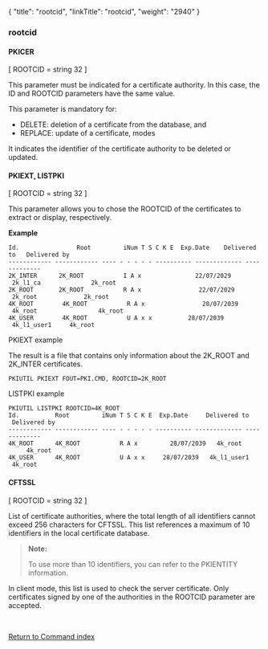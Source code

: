 {
    "title": "rootcid",
    "linkTitle": "rootcid",
    "weight": "2940"
}<span id="rootcid"></span>

### rootcid

#### PKICER  

\[ ROOTCID = string 32 \]

This parameter must be indicated for a certificate authority.
In this case, the ID and ROOTCID parameters have the same value.

This parameter is mandatory for:

-   DELETE: deletion of a certificate
    from the database, and
-   REPLACE: update of a certificate, modes

It indicates
the identifier of the certificate authority  to be deleted or updated.

#### PKIEXT, LISTPKI

\[ ROOTCID = string 32 \]

This parameter allows you to chose the ROOTCID of the certificates to extract or display, respectively.

**Example**

```
Id.                Root         iNum T S C K E  Exp.Date    Delivered to   Delivered by
------------ ------------ ---- - - - - - ---------- ------------- -------------
2K_INTER      2K_ROOT           I A x               22/07/2029  2k_l1_ca              2k_root
2K_ROOT       2K_ROOT           R A x                22/07/2029  2k_root             2k_root
4K_ROOT        4K_ROOT           R A x                28/07/2039  4k_root                 4k_root
4K_USER        4K_ROOT           U A x x          28/07/2039  4k_l1_user1     4k_root
```

PKIEXT example

The result is a file that contains only information about the 2K\_ROOT and 2K\_INTER certificates.

```
PKIUTIL PKIEXT FOUT=PKI.CMD, ROOTCID=2K_ROOT
```

LISTPKI example

```
PKIUTIL LISTPKI ROOTCID=4K_ROOT
Id.          Root         iNum T S C K E  Exp.Date     Delivered to   Delivered by
------------ ------------ ---- - - - - - ---------- ------------- -------------
4K_ROOT      4K_ROOT           R A x         28/07/2039   4k_root            4k_root
4K_USER      4K_ROOT           U A x x     28/07/2039   4k_l1_user1    4k_root
```

#### CFTSSL

\[ ROOTCID = string 32 \]

List of certificate authorities, where the total length of all identifiers cannot exceed 256 characters for CFTSSL. This list references a maximum of 10 identifiers  in the local certificate database.

> **Note:**
>
> To use more than 10 identifiers, you can refer to the PKIENTITY information.

In client mode, this list is used to check the server
certificate. Only certificates signed by one of the authorities in the
ROOTCID parameter are accepted.

 

[Return to Command index](../../)
